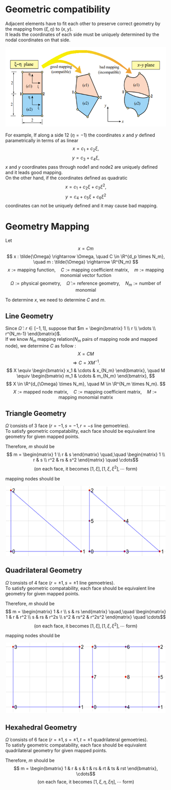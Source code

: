 # Geometric compatibility
Adjacent elements have to fit each other to preserve correct geometry by the mapping from $(ξ,η)$ to $(x,y)$.  
It leads the coordinates of each side must be uniquely determined by the nodal coordinates on that side.  

<center>
<img src=./image/geometric_compatibility.png width = "600" height = 250>
</center>

For example, If along a side 12 $(\eta = -1)$ the coordinates $x$ and $y$ defined parametrically in terms of as linear
$$ x = c_1 +c_2\xi,$$
$$ y = c_3 +c_4\xi,$$
$x$ and $y$ coordinates pass through node1 and node2 are uniquely defined and it leads good mapping.  
On the other hand, if the coordinates defined as quadratic
$$ x = c_1 +c_2\xi + c_3\xi^2,$$
$$ y = c_4 +c_5\xi + c_6\xi^2$$
coordinates can not be uniquely defined and it may cause bad mapping.

# Geometry Mapping
Let
$$ x = Cm $$
$$ x : \tilde{\Omega} \rightarrow \Omega, \quad
   C \in \R^{d_p \times N_m}, \quad
   m : \tilde{\Omega} \rightarrow \R^{N_m} $$
$$ x:= \text{mapping function}, \quad
   C:= \text{mapping coefficient matrix}, \quad
   m:= \text {mapping monomial vector fuction} $$
$$ \Omega := \text{physical geometry}, \quad
   \tilde{\Omega} := \text{reference geometry}, \quad 
   N_m := \text {number of monomial} $$

To determine $x$, we need to determine $C$ and $m$.

## Line Geometry
Since $\tilde{\Omega}$ : $r \in [-1,1]$, suppose that $m = \begin{bmatrix} 1 \\ r \\ \vdots \\ r^{N_m-1} \end{bmatrix}$.  
If we know $N_m$ mapping relation($N_m$ pairs of mapping node and mapped node), we determine $C$ as follow :
$$ X=CM $$
$$ \Rightarrow C = XM^{-1}. $$
$$ X \equiv \begin{bmatrix} x_1 & \cdots & x_{N_m} \end{bmatrix}, \quad
   M \equiv \begin{bmatrix} m_1 & \cdots & m_{N_m} \end{bmatrix}, $$
$$ X \in \R^{d_{\Omega} \times N_m}, \quad M \in \R^{N_m \times N_m}. $$
$$ X:= \text{mapped node matrix}, \quad C:= \text{mapping coefficient matrix}, \quad M:= \text{mapping monomial matrix} $$

## Triangle Geometry
$\tilde{\Omega}$ consists of 3 face ($r=-1, s=-1, r=-s$ line gemoetries).  
To satisfy geometric compatability, each face should be equivalent line geometry for given mapped points.  

Therefore, $m$ should be
$$ m = \begin{matrix} 1 \\ r & s \end{matrix} \quad,\quad
       \begin{matrix}  1   \\ r & s \\ r^2 & rs & s^2 \end{matrix} \quad \cdots$$
$$ (\text{on each face, it becomes }[1,\xi],[1,\xi,\xi^2], \cdots \text{ form}) $$

mapping nodes should be  

<center>
<img src=./image/triangle_mapping_nodes.png width = "500" height = 220>
</center>

## Quadrilateral Geometry
$\tilde{\Omega}$ consists of 4 face ($r=\pm1, s=\pm1$ line gemoetries).  
To satisfy geometric compatability, each face should be equivalent line geometry for given mapped points.  

Therefore, $m$ should be
$$ m = \begin{matrix} 1 & r \\ s & rs \end{matrix} \quad,\quad
       \begin{matrix} 1 & r & r^2   \\ s & rs & r^2s \\ s^2 & rs^2 & r^2s^2 \end{matrix} \quad \cdots$$
$$ (\text{on each face, it becomes }[1,\xi],[1,\xi,\xi^2], \cdots \text{ form}) $$

mapping nodes should be  

<center>
<img src=./image/quadrilateral_mapping_nodes.png width = "500" height = 220>
</center>

## Hexahedral Geometry
$\tilde{\Omega}$ consists of 6 face ($r=\pm1, s=\pm1, t=\pm1$ quadrilateral gemoetries).  
To satisfy geometric compatability, each face should be equivalent quadrilateral geometry for given mapped points.  

Therefore, $m$ should be
$$ m = \begin{bmatrix} 1 & r & s & t & rs & rt & ts & rst \end{bmatrix}, \cdots$$
$$ (\text{on each face, it becomes }[1,\xi,\eta, \xi\eta], \cdots \text{ form}) $$